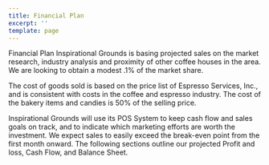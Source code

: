 ```yaml
---
title: Financial Plan
excerpt: ''
template: page
---
```

Financial Plan 
Inspirational Grounds is basing projected sales on the market research, industry analysis and proximity of other coffee houses in the area. We are looking to obtain a modest .1% of the market share.

The cost of goods sold is based on the price list of Espresso Services, Inc., and is consistent with costs in the coffee and espresso industry. The cost of the bakery items and candies is 50% of the selling price.

Inspirational Grounds will use its POS System to keep cash flow and sales goals on track, and to indicate which marketing efforts are worth the investment. We expect sales to easily exceed the break-even point from the first month onward. The following sections outline our projected Profit and loss, Cash Flow, and Balance Sheet.